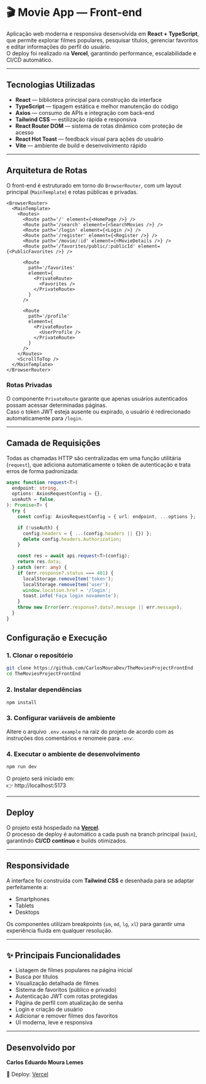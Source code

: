# 🎬 **Movie App — Front-end**

Aplicação web moderna e responsiva desenvolvida em **React + TypeScript**, que
permite explorar filmes populares, pesquisar títulos, gerenciar favoritos e
editar informações do perfil do usuário.  
O deploy foi realizado na **Vercel**, garantindo performance, escalabilidade e
CI/CD automático.

---

## **Tecnologias Utilizadas**

- **React** — biblioteca principal para construção da interface
- **TypeScript** — tipagem estática e melhor manutenção do código
- **Axios** — consumo de APIs e integração com back-end
- **Tailwind CSS** — estilização rápida e responsiva
- **React Router DOM** — sistema de rotas dinâmico com proteção de acesso
- **React Hot Toast** — feedback visual para ações do usuário
- **Vite** — ambiente de build e desenvolvimento rápido

---

## **Arquitetura de Rotas**

O front-end é estruturado em torno do `BrowserRouter`, com um layout principal
(`MainTemplate`) e rotas públicas e privadas.

```tsx
<BrowserRouter>
  <MainTemplate>
    <Routes>
      <Route path='/' element={<HomePage />} />
      <Route path='/search' element={<SearchMovies />} />
      <Route path='/login' element={<Login />} />
      <Route path='/register' element={<Register />} />
      <Route path='/movie/:id' element={<MovieDetails />} />
      <Route path='/favorites/public/:publicId' element={<PublicFavorites />} />

      <Route
        path='/favorites'
        element={
          <PrivateRoute>
            <Favorites />
          </PrivateRoute>
        }
      />

      <Route
        path='/profile'
        element={
          <PrivateRoute>
            <UserProfile />
          </PrivateRoute>
        }
      />
    </Routes>
    <ScrollToTop />
  </MainTemplate>
</BrowserRouter>
```

### **Rotas Privadas**

O componente `PrivateRoute` garante que apenas usuários autenticados possam
acessar determinadas páginas.  
Caso o token JWT esteja ausente ou expirado, o usuário é redirecionado
automaticamente para `/login`.

---

## **Camada de Requisições**

Todas as chamadas HTTP são centralizadas em uma função utilitária (`request`),
que adiciona automaticamente o token de autenticação e trata erros de forma
padronizada:

```ts
async function request<T>(
  endpoint: string,
  options: AxiosRequestConfig = {},
  useAuth = false,
): Promise<T> {
  try {
    const config: AxiosRequestConfig = { url: endpoint, ...options };

    if (!useAuth) {
      config.headers = { ...(config.headers || {}) };
      delete config.headers.Authorization;
    }

    const res = await api.request<T>(config);
    return res.data;
  } catch (err: any) {
    if (err.response?.status === 401) {
      localStorage.removeItem('token');
      localStorage.removeItem('user');
      window.location.href = '/login';
      toast.info('Faça login novamente');
    }
    throw new Error(err.response?.data?.message || err.message);
  }
}
```

## **Configuração e Execução**

### **1. Clonar o repositório**

```bash
git clone https://github.com/CarlosMouraDev/TheMoviesProjectFrontEnd
cd TheMoviesProjectFrontEnd
```

### **2. Instalar dependências**

```bash
npm install
```

### **3. Configurar variáveis de ambiente**

Altere o arquivo `.env.example` na raiz do projeto de acordo com as instruções
dos comentários e renomeie para `.env`:

### **4. Executar o ambiente de desenvolvimento**

```bash
npm run dev
```

O projeto será iniciado em:  
👉 http://localhost:5173

---

## **Deploy**

O projeto está hospedado na **[Vercel](https://vercel.com)**.  
O processo de deploy é automático a cada push na branch principal (`main`),
garantindo **CI/CD contínuo** e builds otimizados.

---

## **Responsividade**

A interface foi construída com **Tailwind CSS** e desenhada para se adaptar
perfeitamente a:

- Smartphones
- Tablets
- Desktops

Os componentes utilizam breakpoints (`sm`, `md`, `lg`, `xl`) para garantir uma
experiência fluida em qualquer resolução.

---

## ✨ **Principais Funcionalidades**

- Listagem de filmes populares na página inicial
- Busca por títulos
- Visualização detalhada de filmes
- Sistema de favoritos (público e privado)
- Autenticação JWT com rotas protegidas
- Página de perfil com atualização de senha
- Login e criação de usuário
- Adicionar e remover filmes dos favoritos
- UI moderna, leve e responsiva

---

## **Desenvolvido por**

**Carlos Eduardo Moura Lemes**

📍 Deploy: [Vercel](https://the-movies-lemon.vercel.app/)
